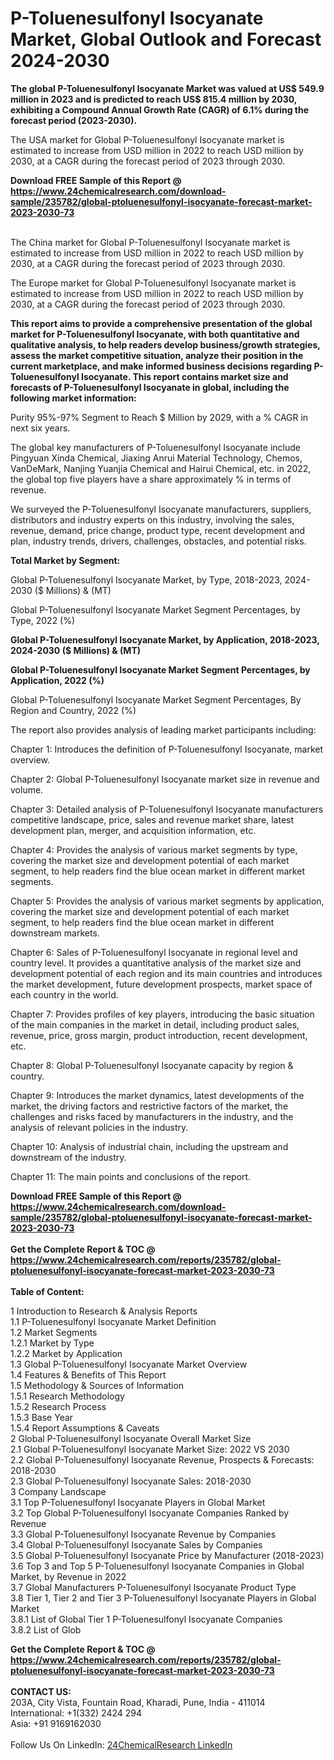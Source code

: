 <h1>P-Toluenesulfonyl Isocyanate Market, Global Outlook and Forecast 2024-2030</h1><p><strong>The global P-Toluenesulfonyl Isocyanate Market was valued at US$ 549.9 million in 2023 and is predicted to reach US$ 815.4 million by 2030, exhibiting a Compound Annual Growth Rate (CAGR) of 6.1% during the forecast period (2023-2030).</strong></p><p>
</p><p>The USA market for Global P-Toluenesulfonyl Isocyanate market is estimated to increase from USD million in 2022 to reach USD million by 2030, at a CAGR during the forecast period of 2023 through 2030.</p><div><b>Download FREE Sample of this Report @ 
            <a href="https://www.24chemicalresearch.com/download-sample/235782/global-ptoluenesulfonyl-isocyanate-forecast-market-2023-2030-73">
            https://www.24chemicalresearch.com/download-sample/235782/global-ptoluenesulfonyl-isocyanate-forecast-market-2023-2030-73</a></b></div><br><p>
</p><p>The China market for Global P-Toluenesulfonyl Isocyanate market is estimated to increase from USD million in 2022 to reach USD million by 2030, at a CAGR during the forecast period of 2023 through 2030.</p><p>
</p><p>The Europe market for Global P-Toluenesulfonyl Isocyanate market is estimated to increase from USD million in 2022 to reach USD million by 2030, at a CAGR during the forecast period of 2023 through 2030.</p><p>
<strong>This report aims to provide a comprehensive presentation of the global market for P-Toluenesulfonyl Isocyanate, with both quantitative and qualitative analysis, to help readers develop business/growth strategies, assess the market competitive situation, analyze their position in the current marketplace, and make informed business decisions regarding P-Toluenesulfonyl Isocyanate. This report contains market size and forecasts of P-Toluenesulfonyl Isocyanate in global, including the following market information:</strong></p><p>
</p><p>
Purity 95%-97% Segment to Reach $ Million by 2029, with a % CAGR in next six years.</p><p>
The global key manufacturers of P-Toluenesulfonyl Isocyanate include Pingyuan Xinda Chemical, Jiaxing Anrui Material Technology, Chemos, VanDeMark, Nanjing Yuanjia Chemical and Hairui Chemical, etc. in 2022, the global top five players have a share approximately % in terms of revenue.</p><p>
We surveyed the P-Toluenesulfonyl Isocyanate manufacturers, suppliers, distributors and industry experts on this industry, involving the sales, revenue, demand, price change, product type, recent development and plan, industry trends, drivers, challenges, obstacles, and potential risks.</p><p>
<strong>Total Market by Segment:</strong></p><p>
Global P-Toluenesulfonyl Isocyanate Market, by Type, 2018-2023, 2024-2030 ($ Millions) &amp; (MT)</p><p>
Global P-Toluenesulfonyl Isocyanate Market Segment Percentages, by Type, 2022 (%)</p><p>
</p><p>
<strong>Global P-Toluenesulfonyl Isocyanate Market, by Application, 2018-2023, 2024-2030 ($ Millions) &amp; (MT)</strong></p><p>
<strong>Global P-Toluenesulfonyl Isocyanate Market Segment Percentages, by Application, 2022 (%)</strong></p><p>
</p><p>
Global P-Toluenesulfonyl Isocyanate Market Segment Percentages, By Region and Country, 2022 (%)</p><p>
</p><p>
The report also provides analysis of leading market participants including:</p><p>
</p><p>
</p><p>
Chapter 1: Introduces the definition of P-Toluenesulfonyl Isocyanate, market overview.</p><p>
Chapter 2: Global P-Toluenesulfonyl Isocyanate market size in revenue and volume.</p><p>
Chapter 3: Detailed analysis of P-Toluenesulfonyl Isocyanate manufacturers competitive landscape, price, sales and revenue market share, latest development plan, merger, and acquisition information, etc.</p><p>
Chapter 4: Provides the analysis of various market segments by type, covering the market size and development potential of each market segment, to help readers find the blue ocean market in different market segments.</p><p>
Chapter 5: Provides the analysis of various market segments by application, covering the market size and development potential of each market segment, to help readers find the blue ocean market in different downstream markets.</p><p>
Chapter 6: Sales of P-Toluenesulfonyl Isocyanate in regional level and country level. It provides a quantitative analysis of the market size and development potential of each region and its main countries and introduces the market development, future development prospects, market space of each country in the world.</p><p>
Chapter 7: Provides profiles of key players, introducing the basic situation of the main companies in the market in detail, including product sales, revenue, price, gross margin, product introduction, recent development, etc.</p><p>
Chapter 8: Global P-Toluenesulfonyl Isocyanate capacity by region &amp; country.</p><p>
Chapter 9: Introduces the market dynamics, latest developments of the market, the driving factors and restrictive factors of the market, the challenges and risks faced by manufacturers in the industry, and the analysis of relevant policies in the industry.</p><p>
Chapter 10: Analysis of industrial chain, including the upstream and downstream of the industry.</p><p>
Chapter 11: The main points and conclusions of the report.</p><div><b>Download FREE Sample of this Report @ 
            <a href="https://www.24chemicalresearch.com/download-sample/235782/global-ptoluenesulfonyl-isocyanate-forecast-market-2023-2030-73">
            https://www.24chemicalresearch.com/download-sample/235782/global-ptoluenesulfonyl-isocyanate-forecast-market-2023-2030-73</a></b></div><br><div><b>Get the Complete Report & TOC @ 
            <a href="https://www.24chemicalresearch.com/reports/235782/global-ptoluenesulfonyl-isocyanate-forecast-market-2023-2030-73">
            https://www.24chemicalresearch.com/reports/235782/global-ptoluenesulfonyl-isocyanate-forecast-market-2023-2030-73</a></b></div><br>
            <b>Table of Content:</b><p>1 Introduction to Research & Analysis Reports<br />
    1.1 P-Toluenesulfonyl Isocyanate Market Definition<br />
    1.2 Market Segments<br />
        1.2.1 Market by Type<br />
        1.2.2 Market by Application<br />
    1.3 Global P-Toluenesulfonyl Isocyanate Market Overview<br />
    1.4 Features & Benefits of This Report<br />
    1.5 Methodology & Sources of Information<br />
        1.5.1 Research Methodology<br />
        1.5.2 Research Process<br />
        1.5.3 Base Year<br />
        1.5.4 Report Assumptions & Caveats<br />
2 Global P-Toluenesulfonyl Isocyanate Overall Market Size<br />
    2.1 Global P-Toluenesulfonyl Isocyanate Market Size: 2022 VS 2030<br />
    2.2 Global P-Toluenesulfonyl Isocyanate Revenue, Prospects & Forecasts: 2018-2030<br />
    2.3 Global P-Toluenesulfonyl Isocyanate Sales: 2018-2030<br />
3 Company Landscape<br />
    3.1 Top P-Toluenesulfonyl Isocyanate Players in Global Market<br />
    3.2 Top Global P-Toluenesulfonyl Isocyanate Companies Ranked by Revenue<br />
    3.3 Global P-Toluenesulfonyl Isocyanate Revenue by Companies<br />
    3.4 Global P-Toluenesulfonyl Isocyanate Sales by Companies<br />
    3.5 Global P-Toluenesulfonyl Isocyanate Price by Manufacturer (2018-2023)<br />
    3.6 Top 3 and Top 5 P-Toluenesulfonyl Isocyanate Companies in Global Market, by Revenue in 2022<br />
    3.7 Global Manufacturers P-Toluenesulfonyl Isocyanate Product Type<br />
    3.8 Tier 1, Tier 2 and Tier 3 P-Toluenesulfonyl Isocyanate Players in Global Market<br />
        3.8.1 List of Global Tier 1 P-Toluenesulfonyl Isocyanate Companies<br />
        3.8.2 List of Glob</p><div><b>Get the Complete Report & TOC @ 
            <a href="https://www.24chemicalresearch.com/reports/235782/global-ptoluenesulfonyl-isocyanate-forecast-market-2023-2030-73">
            https://www.24chemicalresearch.com/reports/235782/global-ptoluenesulfonyl-isocyanate-forecast-market-2023-2030-73</a></b></div><br><b>CONTACT US:</b><br>
            203A, City Vista, Fountain Road, Kharadi, Pune, India - 411014<br>
            International: +1(332) 2424 294<br>
            Asia: +91 9169162030 <br><br>
            Follow Us On LinkedIn: <a href="https://www.linkedin.com/company/24chemicalresearch/">24ChemicalResearch LinkedIn</a>